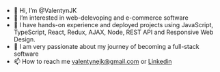 - 👋 Hi, I’m @ValentynJK
- 👀 I’m interested in web-delevoping and e-commerce software
- 🌱 I have hands-on experience and deployed projects using JavaScript, TypeScript, React, Redux, AJAX, Node, REST API and Responsive Web Design.
- 💞️ I am very passionate about my journey of becoming a full-stack software
- 📫 How to reach me valentynejk@gmail.com or [Linkedin](https://www.linkedin.com/in/valentyn-kolesnichenko/)
